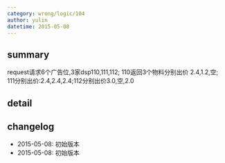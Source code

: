 ```yaml
---
category: wrong/logic/104
author: yulin
datetime: 2015-05-08
---
```


## summary

request请求6个广告位,3家dsp110,111,112;
110返回3个物料分别出价 2.4,1.2,空; 111分别出价:2.4,2.4,2.4;112分别出价3.0,空,2.0


## detail


## changelog

- 2015-05-08: 初始版本
- 2015-05-08: 初始版本